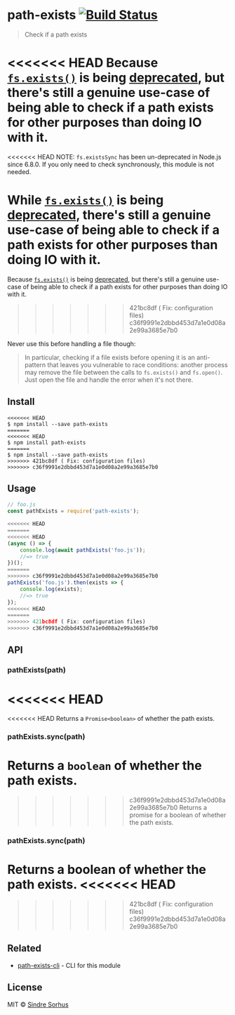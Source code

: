 # path-exists [![Build Status](https://travis-ci.org/sindresorhus/path-exists.svg?branch=master)](https://travis-ci.org/sindresorhus/path-exists)

> Check if a path exists

<<<<<<< HEAD
Because [`fs.exists()`](https://nodejs.org/api/fs.html#fs_fs_exists_path_callback) is being [deprecated](https://github.com/iojs/io.js/issues/103), but there's still a genuine use-case of being able to check if a path exists for other purposes than doing IO with it.
=======
<<<<<<< HEAD
NOTE: `fs.existsSync` has been un-deprecated in Node.js since 6.8.0. If you only need to check synchronously, this module is not needed.

While [`fs.exists()`](https://nodejs.org/api/fs.html#fs_fs_exists_path_callback) is being [deprecated](https://github.com/iojs/io.js/issues/103), there's still a genuine use-case of being able to check if a path exists for other purposes than doing IO with it.
=======
Because [`fs.exists()`](https://nodejs.org/api/fs.html#fs_fs_exists_path_callback) is being [deprecated](https://github.com/iojs/io.js/issues/103), but there's still a genuine use-case of being able to check if a path exists for other purposes than doing IO with it.
>>>>>>> 421bc8df ( Fix: configuration files)
>>>>>>> c36f9991e2dbbd453d7a1e0d08a2e99a3685e7b0

Never use this before handling a file though:

> In particular, checking if a file exists before opening it is an anti-pattern that leaves you vulnerable to race conditions: another process may remove the file between the calls to `fs.exists()` and `fs.open()`. Just open the file and handle the error when it's not there.


## Install

```
<<<<<<< HEAD
$ npm install --save path-exists
=======
<<<<<<< HEAD
$ npm install path-exists
=======
$ npm install --save path-exists
>>>>>>> 421bc8df ( Fix: configuration files)
>>>>>>> c36f9991e2dbbd453d7a1e0d08a2e99a3685e7b0
```


## Usage

```js
// foo.js
const pathExists = require('path-exists');

<<<<<<< HEAD
=======
<<<<<<< HEAD
(async () => {
	console.log(await pathExists('foo.js'));
	//=> true
})();
=======
>>>>>>> c36f9991e2dbbd453d7a1e0d08a2e99a3685e7b0
pathExists('foo.js').then(exists => {
	console.log(exists);
	//=> true
});
<<<<<<< HEAD
=======
>>>>>>> 421bc8df ( Fix: configuration files)
>>>>>>> c36f9991e2dbbd453d7a1e0d08a2e99a3685e7b0
```


## API

### pathExists(path)

<<<<<<< HEAD
=======
<<<<<<< HEAD
Returns a `Promise<boolean>` of whether the path exists.

### pathExists.sync(path)

Returns a `boolean` of whether the path exists.
=======
>>>>>>> c36f9991e2dbbd453d7a1e0d08a2e99a3685e7b0
Returns a promise for a boolean of whether the path exists.

### pathExists.sync(path)

Returns a boolean of whether the path exists.
<<<<<<< HEAD
=======
>>>>>>> 421bc8df ( Fix: configuration files)
>>>>>>> c36f9991e2dbbd453d7a1e0d08a2e99a3685e7b0


## Related

- [path-exists-cli](https://github.com/sindresorhus/path-exists-cli) - CLI for this module


## License

MIT © [Sindre Sorhus](https://sindresorhus.com)
